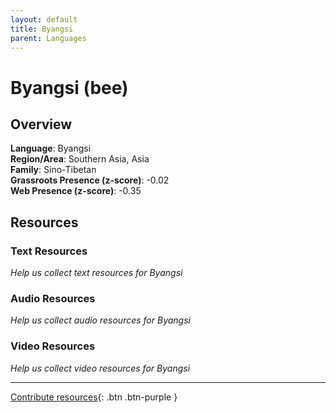 ```yaml
---
layout: default
title: Byangsi
parent: Languages
---
```


# Byangsi (bee)

## Overview

**Language**: Byangsi  
**Region/Area**: Southern Asia, Asia  
**Family**: Sino-Tibetan  
**Grassroots Presence (z-score)**: -0.02  
**Web Presence (z-score)**: -0.35  

## Resources

### Text Resources
*Help us collect text resources for Byangsi*

### Audio Resources
*Help us collect audio resources for Byangsi*

### Video Resources
*Help us collect video resources for Byangsi*

---

[Contribute resources](https://forms.office.com/e/1SfLJx3u1r){: .btn .btn-purple }
